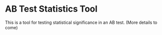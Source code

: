 # AB Test Statistics Tool

This is a tool for testing statistical significance in an AB test.
(More details to come)
